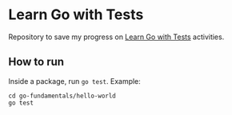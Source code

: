 # Learn Go with Tests

Repository to save my progress on [Learn Go with Tests](https://quii.gitbook.io/learn-go-with-tests/) activities.

## How to run

Inside a package, run `go test`. Example:
```
cd go-fundamentals/hello-world
go test
```

